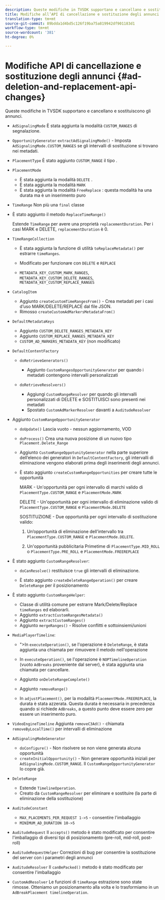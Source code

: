```yaml
---
description: Queste modifiche in TVSDK supportano e cancellano e sostituiscono gli annunci.
title: Modifiche all’API di cancellazione e sostituzione degli annunci
translation-type: tm+mt
source-git-commit: 89bdda1d4bd5c126f19ba75a819942df901183d1
workflow-type: tm+mt
source-wordcount: '381'
ht-degree: 0%

---
```



# Modifiche API di cancellazione e sostituzione degli annunci {#ad-deletion-and-replacement-api-changes}

Queste modifiche in TVSDK supportano e cancellano e sostituiscono gli annunci.

* `AdSignalingMode` È stata aggiunta la modalità  `CUSTOM_RANGES` di segnalazione.

* `OpportunityGenerator`  `extractAdSignalingMode()` - Imposta  `AdSignalingMode.CUSTOM_RANGES` se gli intervalli di sostituzione si trovano nei metadati.

* `PlacementType` È stato aggiunto  `CUSTOM_RANGE` il tipo .

* `PlacementMode`

   * È stata aggiunta la modalità `DELETE` .
   * È stata aggiunta la modalità `MARK`
   * È stata aggiunta la modalità `FreeReplace` : questa modalità ha una durata ma è un inserimento puro

* `TimeRange` Non più una  `final` classe

* È stato aggiunto il metodo `ReplaceTimeRange()`

   Estende `TimeRange` per avere una proprietà `replacementDuration`. Per i casi MARK e DELETE, `replacementDuration` è 0.

* `TimeRangeCollection`

   * È stata aggiunta la funzione di utilità `toReplaceMetadata()` per estrarre `timeRanges`.

   * Modificato per funzionare con `DELETE` e `REPLACE`

   * `METADATA_KEY_CUSTOM_MARK_RANGES`,  `METADATA_KEY_CUSTOM_DELETE_RANGES`,  `METADATA_KEY_CUSTOM_REPLACE_RANGES`

* `CatalogItem`

   * Aggiunto `createCustomTimeRangesFrom()` - Crea metadati per i casi d’uso MARK/DELETE/REPLACE dal file JSON.
   * Rimosso `createCustomAdMarkersMetadataFrom()`

* `DefaultMetadataKeys`

   * Aggiunto `CUSTOM_DELETE_RANGES_METADATA_KEY`
   * Aggiunto `CUSTOM_REPLACE_RANGES_METADATA_KEY`
   * `CUSTOM_AD_MARKERS_METADATA_KEY` (non modificato)

* `DefaultContentFactory`

   * `doRetrieveGenerators()`

      * Aggiunto `CustomRangesOpportunityGenerator` per quando i metadati contengono intervalli personalizzati
   * `doRetrieveResolvers()`

      * Aggiungi `CustomRangeResolver` per quando gli intervalli personalizzati di DELETE e SOSTITUISCI sono presenti nei metadati
      * Spostato `CustomAdMarkerResolver` davanti a `AuditudeResolver`


* Aggiunto `CustomRangeOpportunityGenerator`

   * `doUpdate()` Lascia vuoto - nessun aggiornamento, VOD
   * `doProcess()` Crea una nuova posizione di un nuovo tipo  `Placement.Delete_Range`

   * Aggiunto `CustomRangeOppotunityGenerator` nella parte superiore dell’elenco dei generatori in `DefaultContentFactory`, gli intervalli di eliminazione vengono elaborati prima degli inserimenti degli annunci.

   * È stato aggiunto `createCustomRangeOpportunities` per creare tutte le opportunità

      MARK - Un&#39;opportunità per ogni intervallo di marchi valido di `PlacementType.CUSTOM_RANGE` e `PlacementMode.MARK`

      DELETE - Un&#39;opportunità per ogni intervallo di eliminazione valido di `PlacementType.CUSTOM_RANGE` e `PlacementMode.DELETE`

      SOSTITUZIONE - Due opportunità per ogni intervallo di sostituzione valido:

      1. Un’opportunità di eliminazione dell’intervallo tra `PlacementType.CUSTOM_RANGE` e `PlacementMode.DELETE`.

      1. Un&#39;opportunità pubblicitaria Primetime di `PlacementType.MID_ROLL` o `PlacementType.PRE_ROLL` e `PlacementMode.FREEREPLACE`

* È stato aggiunto `CustomRangeResolver`:

   * `doCanResolve()` restituisce  `true` gli intervalli di eliminazione.

   * È stato aggiunto `createDeleteRangeOperation()` per creare `DeleteRange` per il posizionamento

* È stato aggiunto `CustomRangeHelper`:

   * Classe di utilità comune per estrarre Mark/Delete/Replace `timeRanges` ed elaborarli.
   * Aggiunto `extractCustomRangesMetadata()`
   * Aggiunto `extractCustomRanges()`
   * Aggiunto `mergeRanges()` - Risolve conflitti e sottoinsiemi/unioni

* `MediaPlayerTimeline`:

   * &quot;>In `executeOperation()`, se l&#39;operazione è `DeleteRange`, è stata aggiunta una chiamata per rimuovere il metodo nell&#39;operazione

   * In `executeOperation()`, se l&#39;operazione è `NOPTimelineOperation` (vuoto `AdBreaks` proveniente dal server), è stata aggiunta una chiamata per cancellare.

   * Aggiunto `onDeleteRangeComplete()`
   * Aggiunto `removeRange()`
   * In `adjustPlacement()`, per la modalità `PlacementMode.FREEREPLACE`, la durata è stata azzerata. Questa durata è necessaria in precedenza quando si richiede `AdBreaks`, a questo punto deve essere zero per essere un inserimento puro.

* `VideoEngineTimeline` Aggiunta  `removeC3Ad()` - chiamata  `removeByLocalTime()` per intervalli di eliminazione

* `AdSignalingModeGenerator`

   * `doConfigure()` - Non risolvere se non viene generata alcuna opportunità
   * `createInitialOpportunity()` - Non generare opportunità iniziali per  `AdSignalingMode.CUSTOM_RANGE`. Il `CustomRangeOpportunityGenerator` lo copre già.

* `DeleteRange`

   * Estende `TimelineOperation`.
   * Creato da `CustomRangeResolver` per eliminare e sostituire (la parte di eliminazione della sostituzione)

* `AuditudeConstant`

   * `MAX_PLACEMENTS_PER_REQUEST 1->5` - consentire l&#39;imballaggio
   * `MINIMUM_AD_DURATION 10->5`

* `AuditudeRequest` Il  `accepts()` metodo è stato modificato per consentire l&#39;imballaggio di diversi tipi di posizionamento (pre-roll, mid-roll, post-roll)

* `AuditudeRequestHelper` Correzioni di bug per consentire la sostituzione del server con i parametri degli annunci

* `AuditudeResolver` Il  `canBePacked()` metodo è stato modificato per consentire l&#39;imballaggio

* `CustomAdResolver` Le funzioni di  `timeRange` estrazione sono state rimosse. Otteniamo un posizionamento alla volta e lo trasformiamo in un `AdBreakPlacement timelineOperation`.

